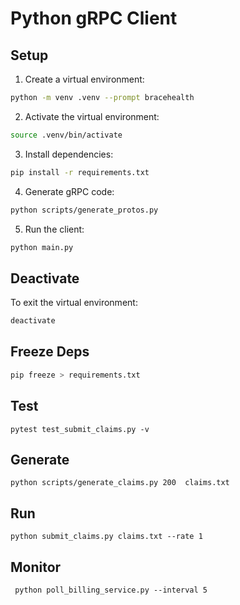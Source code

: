 # Python gRPC Client

## Setup

1. Create a virtual environment:

```bash
python -m venv .venv --prompt bracehealth
```

2. Activate the virtual environment:

```bash
source .venv/bin/activate
```

3. Install dependencies:

```bash
pip install -r requirements.txt
```

4. Generate gRPC code:

```bash
python scripts/generate_protos.py
```

5. Run the client:

```bash
python main.py
```

## Deactivate

To exit the virtual environment:

```bash
deactivate
```

## Freeze Deps

```bash
pip freeze > requirements.txt
```

## Test

```
pytest test_submit_claims.py -v
```

## Generate

```
python scripts/generate_claims.py 200  claims.txt
```

## Run

```
python submit_claims.py claims.txt --rate 1
```

## Monitor

```
 python poll_billing_service.py --interval 5
```

